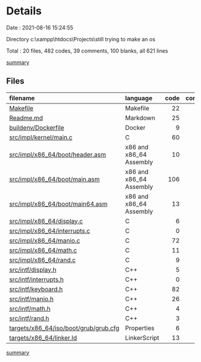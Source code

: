 # Details

Date : 2021-08-16 15:24:55

Directory c:\xampp\htdocs\Projects\still trying to make an os

Total : 20 files,  482 codes, 39 comments, 100 blanks, all 621 lines

[summary](results.md)

## Files
| filename | language | code | comment | blank | total |
| :--- | :--- | ---: | ---: | ---: | ---: |
| [Makefile](/Makefile) | Makefile | 22 | 0 | 7 | 29 |
| [Readme.md](/Readme.md) | Markdown | 25 | 0 | 5 | 30 |
| [buildenv/Dockerfile](/buildenv/Dockerfile) | Docker | 9 | 0 | 2 | 11 |
| [src/impl/kernel/main.c](/src/impl/kernel/main.c) | C | 60 | 0 | 8 | 68 |
| [src/impl/x86_64/boot/header.asm](/src/impl/x86_64/boot/header.asm) | x86 and x86_64 Assembly | 10 | 5 | 1 | 16 |
| [src/impl/x86_64/boot/main.asm](/src/impl/x86_64/boot/main.asm) | x86 and x86_64 Assembly | 106 | 6 | 23 | 135 |
| [src/impl/x86_64/boot/main64.asm](/src/impl/x86_64/boot/main64.asm) | x86 and x86_64 Assembly | 13 | 0 | 2 | 15 |
| [src/impl/x86_64/display.c](/src/impl/x86_64/display.c) | C | 6 | 1 | 1 | 8 |
| [src/impl/x86_64/interrupts.c](/src/impl/x86_64/interrupts.c) | C | 0 | 6 | 2 | 8 |
| [src/impl/x86_64/manio.c](/src/impl/x86_64/manio.c) | C | 72 | 0 | 22 | 94 |
| [src/impl/x86_64/math.c](/src/impl/x86_64/math.c) | C | 11 | 18 | 7 | 36 |
| [src/impl/x86_64/rand.c](/src/impl/x86_64/rand.c) | C | 9 | 1 | 3 | 13 |
| [src/intf/display.h](/src/intf/display.h) | C++ | 5 | 1 | 3 | 9 |
| [src/intf/interrupts.h](/src/intf/interrupts.h) | C++ | 0 | 1 | 0 | 1 |
| [src/intf/keyboard.h](/src/intf/keyboard.h) | C++ | 82 | 0 | 5 | 87 |
| [src/intf/manio.h](/src/intf/manio.h) | C++ | 26 | 0 | 3 | 29 |
| [src/intf/math.h](/src/intf/math.h) | C++ | 4 | 0 | 1 | 5 |
| [src/intf/rand.h](/src/intf/rand.h) | C++ | 3 | 0 | 1 | 4 |
| [targets/x86_64/iso/boot/grub/grub.cfg](/targets/x86_64/iso/boot/grub/grub.cfg) | Properties | 6 | 0 | 1 | 7 |
| [targets/x86_64/linker.ld](/targets/x86_64/linker.ld) | LinkerScript | 13 | 0 | 3 | 16 |

[summary](results.md)